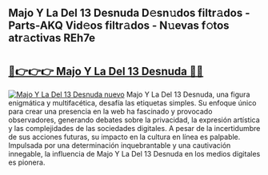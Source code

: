 ## Majo Y La Del 13 Desnuda D𝚎sn𝚞dos filtr𝚊dos - Parts-AKQ Vid𝚎os filtr𝚊dos - N𝚞evas f𝚘tos atr𝚊ctivas REh7e

# <h2><a href="http://mb8p2h.tromn.icu/?c=Majo+Y+La+Del+13+Desnuda">🔗👉👉👉 Majo Y La Del 13 Desnuda 🔗🔗</a></h2>

[![Majo Y La Del 13 Desnuda nuevo](https://i.imgur.com/pEAQMta.gif)](http://mb8p2h.tromn.icu/?c=Majo+Y+La+Del+13+Desnuda)
Majo Y La Del 13 Desnuda, una figura enigmática y multifacética, desafía las etiquetas simples. Su enfoque único para crear una presencia en la web ha fascinado y provocado observadores, generando debates sobre la privacidad, la expresión artística y las complejidades de las sociedades digitales. A pesar de la incertidumbre de sus acciones futuras, su impacto en la cultura en línea es palpable. Impulsada por una determinación inquebrantable y una cautivación innegable, la influencia de Majo Y La Del 13 Desnuda en los medios digitales es pionera.

